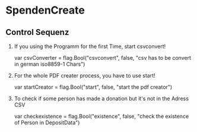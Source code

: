 # SpendenCreate

## Control Sequenz 


1. If you using the Programm for the first Time, start csvconvert!


    var csvConverter = flag.Bool("csvconvert", false, "csv has to be convert in german iso8859-1 Chars")

2. For the whole PDF creater process, you have to use start!


    var startCreator = flag.Bool("start", false, "start the pdf creator")

3. To check if some person has made a donation but it's not in the Adress CSV

    
    var checkexistence = flag.Bool("existence", false, "check the existence of Person in DepositData")
